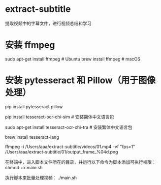 <!--
 * @Author: Diana Tang
 * @Date: 2025-02-14 20:47:50
 * @LastEditors: Diana Tang
 * @Description: some description
 * @FilePath: /extract-subtitle/README.md
-->
# extract-subtitle
提取视频中的字幕文件，进行视频总结和学习


# 安装 ffmpeg
sudo apt-get install ffmpeg    # Ubuntu
brew install ffmpeg            # macOS

# 安装 pytesseract 和 Pillow（用于图像处理）
pip install pytesseract pillow

pip install tesseract-ocr-chi-sim  # 安装简体中文语言包

sudo apt-get install tesseract-ocr-chi-tra  # 安装繁体中文语言包

brew install tesseract-lang

ffmpeg -i /Users/aaa/extract-subtitle/videos/01.mp4 -vf "fps=1" /Users/aaa/extract-subtitle/01/output_frame_%04d.png


在终端中，进入脚本文件所在的目录，并运行以下命令为脚本添加可执行权限：
chmod +x main.sh

执行脚本来批量处理视频：
./main.sh
